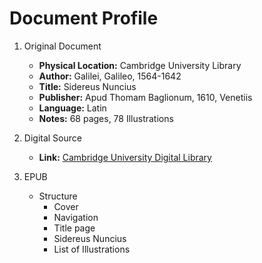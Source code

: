 # Document Profile

1. Original Document
    - **Physical Location:** Cambridge University Library
    - **Author:** Galilei, Galileo, 1564-1642
    - **Title:** Sidereus Nuncius
    - **Publisher:** Apud Thomam Baglionum, 1610, Venetiis
    - **Language:** Latin
    - **Notes:** 68 pages, 78 Illustrations

2. Digital Source
    - **Link:** [Cambridge University Digital Library](https://cudl.lib.cam.ac.uk/view/PR-ADAMS-00005-00061-00001/1)

3. EPUB
    - Structure
        - Cover
        - Navigation
        - Title page
        - Sidereus Nuncius
        - List of Illustrations
